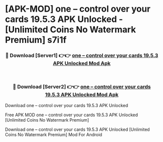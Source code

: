 # [APK-MOD] one – control over your cards 19.5.3 APK Unlocked - [Unlimited Coins No Watermark Premium] s7i1f



<div align="center">
<h3>🔴 Download [Server1] 👉👉 <a href="https://momento.my/?title=one_–_control_over_your_cards_19.5.3_APK_Unlocked">one – control over your cards 19.5.3 APK Unlocked Mod Apk</a></h3><br>

<h3>🔴 Download [Server2] 👉👉 <a href="https://momento.my/?title=one_–_control_over_your_cards_19.5.3_APK_Unlocked">one – control over your cards 19.5.3 APK Unlocked Mod Apk</a></h3>
</div>



Download one – control over your cards 19.5.3 APK Unlocked 

Free APK MOD one – control over your cards 19.5.3 APK Unlocked [Unlimited Coins No Watermark Premium]

Download one – control over your cards 19.5.3 APK Unlocked [Unlimited Coins No Watermark Premium] Mod For Android
